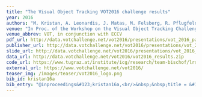 ```yaml
---
title: "The Visual Object Tracking VOT2016 challenge results"
year: 2016
authors: "M. Kristan, A. Leonardis, J. Matas, M. Felsberg, R. Pflugfelder, L. &amp;Ccaron;ehovin, <i>et al.</i>"
venue: "In Proc. of the Workshop on the Visual Object Tracking Challenge"
venue_abbrev: VOT, in conjunction with ECCV
pdf_url: http://data.votchallenge.net/vot2016/presentations/vot_2016_paper.pdf
publisher_url: http://data.votchallenge.net/vot2016/presentations/vot_2016_paper.pdf
slide_url: http://data.votchallenge.net/vot2016/presentations/vot_2016_presentation.pdf
data_url: http://data.votchallenge.net/vot2016/vot2016_results.zip
code_url: https://www.tugraz.at/institute/icg/research/team-bischof/lrs/downloads/dat/
external_url: https://www.votchallenge.net/vot2016/
teaser_img: /images/teaser/vot2016_logo.png
bib_id: kristan16a
bib_entry: "@inproceedings&#123;kristan16a,<br/>&nbsp;&nbsp;title = &#123;&#123;The Visual Object Tracking VOT2016 challenge results&#125;&#125;,<br/>&nbsp;&nbsp;author = &#123;Matej Kristan and Ale&#92;v&#123;s&#125; Leonardis and Ji&#92;v&#123;r&#125;&#123;&#92;'i&#125; Matas and Michael Felsberg and Roman Pflugfelder and Luka &#92;v&#123;C&#125;ehovin and others&#125;,<br/>&nbsp;&nbsp;booktitle = &#123;Proc. of the Workshop on the Visual Object Tracking Challenge (VOT, in conjunction with ECCV)&#125;,<br/>&nbsp;&nbsp;year = &#123;2016&#125;<br/>&#125;"
---
```

